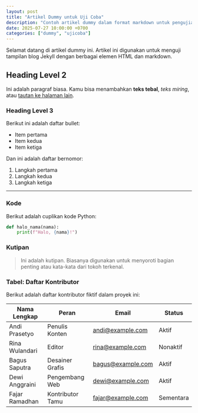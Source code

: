 ```yaml
---
layout: post
title: "Artikel Dummy untuk Uji Coba"
description: "Contoh artikel dummy dalam format markdown untuk pengujian tampilan dan struktur pada tema Jekyll."
date: 2025-07-27 10:00:00 +0700
categories: ["dummy", "ujicoba"]
---
```


Selamat datang di artikel dummy ini. Artikel ini digunakan untuk menguji tampilan blog Jekyll dengan berbagai elemen HTML dan markdown.

## Heading Level 2

Ini adalah paragraf biasa. Kamu bisa menambahkan **teks tebal**, *teks miring*, atau [tautan ke halaman lain](https://example.com).

### Heading Level 3

Berikut ini adalah daftar bullet:

- Item pertama
- Item kedua
- Item ketiga

Dan ini adalah daftar bernomor:

1. Langkah pertama
2. Langkah kedua
3. Langkah ketiga

---

### Kode

Berikut adalah cuplikan kode Python:

```python
def halo_nama(nama):
    print(f"Halo, {nama}!")
```

### Kutipan

>Ini adalah kutipan. Biasanya digunakan untuk menyoroti bagian penting atau kata-kata dari tokoh terkenal.

### Tabel: Daftar Kontributor

Berikut adalah daftar kontributor fiktif dalam proyek ini:

| Nama Lengkap     | Peran               | Email                  | Status     |
|------------------|---------------------|-------------------------|------------|
| Andi Prasetyo    | Penulis Konten      | andi@example.com        | Aktif      |
| Rina Wulandari   | Editor              | rina@example.com        | Nonaktif   |
| Bagus Saputra    | Desainer Grafis     | bagus@example.com       | Aktif      |
| Dewi Anggraini   | Pengembang Web      | dewi@example.com        | Aktif      |
| Fajar Ramadhan   | Kontributor Tamu    | fajar@example.com       | Sementara  |

